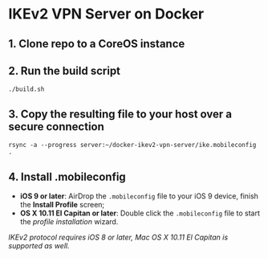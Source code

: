# IKEv2 VPN Server on Docker

## 1. Clone repo to a CoreOS instance

## 2. Run the build script

    ./build.sh

## 3. Copy the resulting file to your host over a secure connection

    rsync -a --progress server:~/docker-ikev2-vpn-server/ike.mobileconfig .

## 4. Install .mobileconfig

- **iOS 9 or later**: AirDrop the `.mobileconfig` file to your iOS 9 device, finish the **Install Profile** screen;
- **OS X 10.11 El Capitan or later**: Double click the `.mobileconfig` file to start the *profile installation* wizard.

*IKEv2 protocol requires iOS 8 or later, Mac OS X 10.11 El Capitan is supported as well.*
